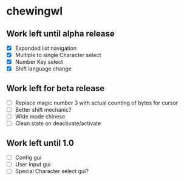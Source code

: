 # chewingwl

## Work left until alpha release
- [x] Expanded list navigation
- [x] Multiple to single Character select
- [x] Number Key select
- [x] Shift language change

## Work left for beta release
- [ ] Replace magic number 3 with actual counting of bytes for cursor
- [ ] Better shift mechanic?
- [ ] Wide mode chinese
- [ ] Clean state on deactivate/activate

## Work left until 1.0
- [ ] Config gui
- [ ] User input gui
- [ ] Special Character select gui?
